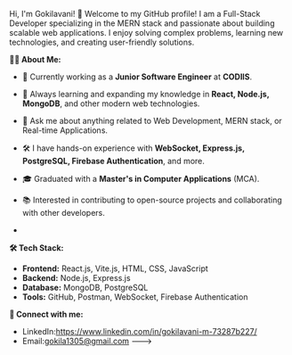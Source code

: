 Hi, I'm Gokilavani! 👋
Welcome to my GitHub profile! I am a Full-Stack Developer specializing in the MERN stack and passionate about building scalable web applications. I enjoy solving complex problems, learning new technologies, and creating user-friendly solutions.

**👩‍💻 About Me:**
- 💼 Currently working as a **Junior Software Engineer** at **CODIIS**.
- 🌱 Always learning and expanding my knowledge in **React, Node.js, MongoDB**, and other modern web technologies.
- 💬 Ask me about anything related to Web Development, MERN stack, or Real-time Applications.
- 🛠️ I have hands-on experience with **WebSocket, Express.js, PostgreSQL, Firebase Authentication**, and more.
- 🎓 Graduated with a **Master's in Computer Applications** (MCA).
- 📚 Interested in contributing to open-source projects and collaborating with other developers.

- 
**🛠️ Tech Stack:**
- **Frontend:** React.js, Vite.js, HTML, CSS, JavaScript
- **Backend:** Node.js, Express.js
- **Database:** MongoDB, PostgreSQL
- **Tools:** GitHub, Postman, WebSocket, Firebase Authentication

**🔗 Connect with me:**
- LinkedIn:https://www.linkedin.com/in/gokilavani-m-73287b227/
- Email:gokila1305@gmail.com
--->
